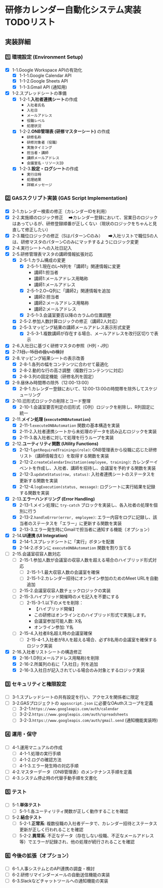 # 研修カレンダー自動化システム実装 TODOリスト

## 実装詳細

### 1️⃣ 環境設定 (Environment Setup)
- [x] 1-1.Google Workspace APIの有効化
    - [x] 1-1-1.Google Calendar API
    - [x] 1-1-2.Google Sheets API
    - [x] 1-1-3.Gmail API (通知用)
- [x] 1-2.スプレッドシートの準備
    - [x] 1-2-1.**入社者連携シート**の作成
        - `入社者氏名`
        - `入社日`
        - `メールアドレス`
        - `役職レベル`
        - `処理状況`
    - [x] 1-2-2.**ONB管理表 (研修マスターシート)** の作成
        - `研修名称`
        - `研修対象者（役職）`
        - `実施タイミング`
        - `担当者・講師`
        - `講師メールアドレス`
        - `会議室名・リソースID`
    - [x] 1-2-3.**設定・ログシート**の作成
        - `実行日時`
        - `処理結果`
        - `詳細メッセージ`

### 2️⃣ GASスクリプト実装 (GAS Script Implementation)
- [x] 2-1.カレンダー検索の修正（カレンダーIDを利用）
- [x] 2-2.実施順のロジック修正
　➡カレンダー登録において、営業日のロジックはあっているが、研修登録順番が正しくない（現状のロジックをちゃんと見直して修正したい）
- [x] 2-3.職位ロジックの修正（SはパターンCのみ）
　➡入社リストで職位Sの人は、研修マスタのパターンCのみにマッチするようにロジック変更
- [x] 2-4.実行シートへの入社日記入
- [x] 2-5.研修管理表マスタの講師情報拡張対応
    - [x] 2-5-1.カラム構成の変更
        - [x] 2-5-1-1.現在のL~N列を「講師1」関連情報に変更
            - 講師1:担当者
            - 講師1:メールアドレス用略称
            - 講師1:メールアドレス
        - [x] 2-5-1-2.O~Q列に「講師2」関連情報を追加
            - 講師2:担当者
            - 講師2:メールアドレス用略称
            - 講師2:メールアドレス
        - [x] 2-5-1-3.会議室要否以降のカラムの位置調整
    - [x] 2-5-2.参加人数計算ロジックの修正（講師2人対応）
    - [x] 2-5-3.マッピング結果の講師メールアドレス表示形式変更
        - [x] 2-5-3-1.複数講師が存在する場合、メールアドレスを改行区切りで表示
- [x] 2-6.入社日に基づく研修マスタの参照（H列・J列）
- [x] 2-7.~~1日、15日の扱いの検討~~
- [x] 2-8.マッピング結果シートの表示改善
    - [x] 2-8-1.各列の幅をコンテンツに合わせて最適化
    - [x] 2-8-2.動的な行の高さ調整（複数行コンテンツに対応）
    - [x] 2-8-3.列の固定機能（研修名列を固定）
- [x] 2-9.昼休み時間帯の除外（12:00-13:00）
    - [x] 2-9-1.カレンダー登録において、12:00-13:00の時間帯を除外してスケジューリング
- [x] 2-10.旧形式ロジックの削除とコード整理
    - [x] 2-10-1.会議室要否判定の旧形式（O列）ロジックを削除し、R列固定に統一
- [x] 2-11.**メイン処理 (`executeONBAutomation`)**
    - [x] 2-11-1.`executeONBAutomation` 関数の基本構造を実装
    - [x] 2-11-2.入社者連携シートから未処理のデータを読み込むロジックを実装
    - [x] 2-11-3.各入社者に対して処理を行うループを実装
- [x] 2-12.**ユーティリティ関数 (Utility Functions)**
    - [x] 2-12-1.`getRequiredTrainings(role)`: ONB管理表から役職に応じた研修リスト（講師情報含む）を取得する関数を実装
    - [x] 2-12-2.`createCalendarInvitation(employee, training)`: カレンダーイベントを作成し、入社者、講師を招待し、会議室を予約する関数を実装
    - [x] 2-12-3.`updateStatus(row, status)`: 入社者連携シートのステータスを更新する関数を実装
    - [x] 2-12-4.`logExecution(status, message)`: ログシートに実行結果を記録する関数を実装
- [x] 2-13.**エラーハンドリング (Error Handling)**
    - [x] 2-13-1.メイン処理に `try-catch` ブロックを実装し、各入社者の処理を個別に行う
    - [x] 2-13-2.`handleError(error, employee)`: エラー内容をログに記録し、該当者のステータスを「エラー」に更新する関数を実装
    - [x] 2-13-3.エラー発生時にGmailで担当者に通知する機能（オプション）
- [x] 2-14.**UI連携 (UI Integration)**
    - [x] 2-14-1.スプレッドシートに「実行」ボタンを配置
    - [x] 2-14-2.ボタンに `executeONBAutomation` 関数を割り当てる
- [ ] 2-15.会議室収容人数対応
    - [ ] 2-15-1.参加人数が会議室の収容人数を超える場合のハイブリッド形式対応
        - [ ] 2-15-1-1.最大収容人数の会議室を確保
        - [ ] 2-15-1-2.カレンダー招待にオンライン参加のためのMeet URLを自動追加
    - [ ] 2-15-2.会議室収容人数チェックロジックの実装
    - [ ] 2-15-3.ハイブリッド開催時のメモ記入を不要にする
        - [ ] 2-15-3-1.以下のメモを削除：
            - 【ハイブリッド開催】
            - この研修はオンラインとのハイブリッド形式で実施します。
            - 会議室参加可能人数: X名
            - オンライン参加: Y名
    - [ ] 2-15-4.入社者8名超え時の会議室確保
        - [ ] 2-15-4-1.入社者が8人を超える場合、必ず8名用の会議室を確保するロジック実装
- [x] 2-16.入社者リストシートの構造修正
    - [x] 2-16-1.D列(メールアドレス用略称)を削除
    - [x] 2-16-2.所属列の右に「入社日」列を追加
    - [x] 2-16-3.入社日が記入されている場合のみ対象とするロジック実装

### 3️⃣ セキュリティと権限設定
- [ ] 3-1.スプレッドシートの共有設定を行い、アクセスを関係者に限定
- [ ] 3-2.GASプロジェクトの `appsscript.json` に必要なOAuthスコープを定義
    - [ ] 3-2-1.`https://www.googleapis.com/auth/calendar`
    - [ ] 3-2-2.`https://www.googleapis.com/auth/spreadsheets`
    - [ ] 3-2-3.`https://www.googleapis.com/auth/gmail.send` (通知機能実装時)

### 4️⃣ 運用・保守
- [ ] 4-1.運用マニュアルの作成
    - [ ] 4-1-1.処理の実行手順
    - [ ] 4-1-2.ログの確認方法
    - [ ] 4-1-3.エラー発生時の対応手順
- [ ] 4-2.マスターデータ（ONB管理表）のメンテナンス手順を定義
- [ ] 4-3.システム停止時の代替手動手順を文書化

### 5️⃣ テスト
- [ ] 5-1.**単体テスト**
    - [ ] 5-1-1.各ユーティリティ関数が正しく動作することを確認
- [ ] 5-2.**結合テスト**
    - [ ] 5-2-1.**正常系**: 複数役職の入社者データで、カレンダー招待とステータス更新が正しく行われることを確認
    - [ ] 5-2-2.**異常系**: 不正なデータ（存在しない役職、不正なメールアドレス等）でエラーが記録され、他の処理が続行されることを確認

### 6️⃣ 今後の拡張（オプション）
- [ ] 6-1.人事システムとのAPI連携の調査・検討
- [ ] 6-2.研修リマインダーメールの自動送信機能の実装
- [ ] 6-3.Slackなどチャットツールへの通知機能の実装 